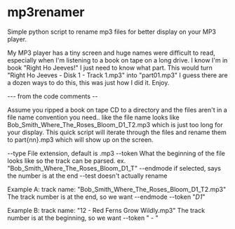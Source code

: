 # mp3renamer
Simple python script to rename mp3 files for better display on your MP3 player.

My MP3 player has a tiny screen and huge names were difficult to read, especially when I'm listening to a book on tape on a long drive.  I know I'm in book "Right Ho Jeeves!" I just need to know what part.  This would turn "Right Ho Jeeves - Disk 1 - Track 1.mp3" into "part01.mp3"  I guess there are a dozen ways to do this, this was just how I did it.  Enjoy.

--- from the code comments --

Assume you ripped a book on tape CD to a directory and the
files aren't in a file name convention you need.. like the file
name looks like Bob_Smith_Where_The_Roses_Bloom_D1_T2.mp3
which is just too long for your display.
This quick script will iterate through the files and rename
them to part{nn}.mp3 which will show up on the screen.

--type   File extension, default is .mp3
--token  What the beginning of the file looks like so the track
         can be parsed.  ex. "Bob_Smith_Where_The_Roses_Bloom_D1_T"
--endmode if selected, says the number is at the end
--test   doesn't actually rename 

Example A:
   track name: "Bob_Smith_Where_The_Roses_Bloom_D1_T2.mp3"
   The track number is at the end, so we want
      --endmode --token "_D1_"

Example B:
    track name: "12 - Red Ferns Grow Wildly.mp3"
    The track number is at the beginning, so we want
       --token " - "
